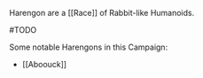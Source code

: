 Harengon are a [[Race]] of Rabbit-like Humanoids.

#TODO

Some notable Harengons in this Campaign:
* [[Aboouck]]